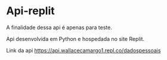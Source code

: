 # Api-replit

A finalidade dessa api é apenas para teste.


Api desenvolvida em Python e hospedada no site Replit. 

Link da api
https://api.wallacecamargo1.repl.co/dadospessoais


